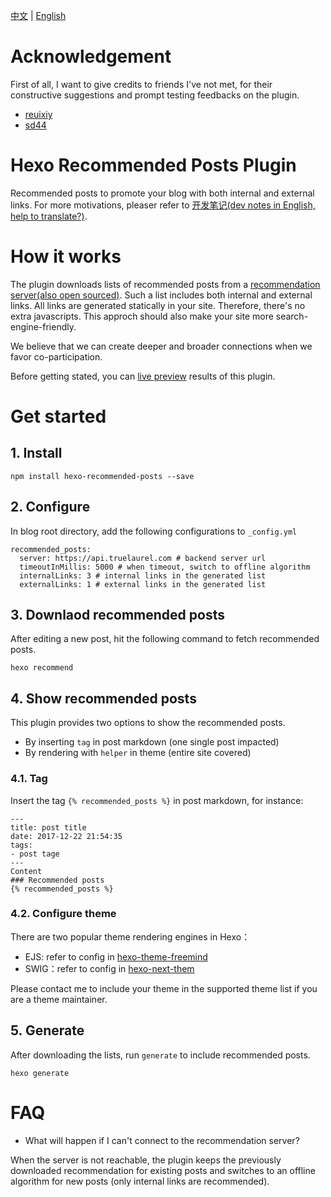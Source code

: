 [中文](README.md) | [English](README-en.md)

# Acknowledgement
First of all, I want to give credits to friends I've not met, for their constructive suggestions and prompt testing feedbacks on the plugin.
- [reuixiy](https://reuixiy.github.io/)
- [sd44](http://sd44.github.io/)

# Hexo Recommended Posts Plugin
Recommended posts to promote your blog with both internal and external links. For more motivations, pleaser refer to [开发笔记(dev notes in English, help to translate?)](https://hui-wang.info/2017/12/22/%E5%AE%89%E5%8F%AF%E6%8E%A8%E8%8D%90%E7%B3%BB%E7%BB%9F%E5%BC%80%E5%8F%91%E7%AC%94%E8%AE%B0%EF%BC%881%EF%BC%89/).

# How it works
The plugin downloads lists of recommended posts from a [recommendation server(also open sourced)](https://github.com/huiwang/encore). Such a list includes both internal and external links.
All links are generated statically in your site. Therefore, there's no extra javascripts. This approch should also make your site more search-engine-friendly.

We believe that we can create deeper and broader connections when we favor co-participation.   

Before getting stated, you can [live preview](https://hui-wang.info) results of this plugin.

# Get started

## 1. Install

```
npm install hexo-recommended-posts --save
```
## 2. Configure

In blog root directory, add the following configurations to `_config.yml`
```
recommended_posts:
  server: https://api.truelaurel.com # backend server url
  timeoutInMillis: 5000 # when timeout, switch to offline algorithm
  internalLinks: 3 # internal links in the generated list
  externalLinks: 1 # external links in the generated list
```

## 3. Downlaod recommended posts

After editing a new post, hit the following command to fetch recommended posts.
```
hexo recommend
```
## 4. Show recommended posts

This plugin provides two options to show the recommended posts.
- By inserting `tag` in post markdown (one single post impacted)
- By rendering with `helper` in theme (entire site covered)

### 4.1. Tag

Insert the tag `{% recommended_posts %}` in post markdown, for instance:
```
---
title: post title
date: 2017-12-22 21:54:35
tags:
- post tage
---
Content
### Recommended posts
{% recommended_posts %}
```

### 4.2. Configure theme

There are two popular theme rendering engines in Hexo：
- EJS: refer to config in [hexo-theme-freemind](https://github.com/wzpan/hexo-theme-freemind/pull/77/files)
- SWIG：refer to config in [hexo-next-them](https://github.com/iissnan/hexo-theme-next/pull/2054/files)

Please contact me to include your theme in the supported theme list if you are a theme maintainer.

## 5. Generate 

After downloading the lists, run `generate` to include recommended posts.
```
hexo generate
```

# FAQ
- What will happen if I can't connect to the recommendation server?

When the server is not reachable, the plugin keeps the previously downloaded recommendation for existing posts and switches to an offline algorithm for new posts (only internal links are recommended). 